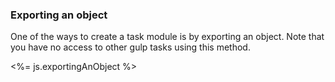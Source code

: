 ### Exporting an object

One of the ways to create a task module is by exporting an object. Note that
you have no access to other gulp tasks using this method.

<%= js.exportingAnObject %>

